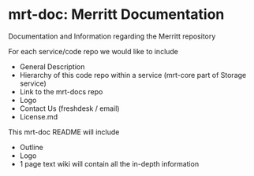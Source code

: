 # mrt-doc: Merritt Documentation
Documentation and Information regarding the Merritt repository

For each service/code repo we would like to include
* General Description
* Hierarchy of this code repo within a service (mrt-core part of Storage service)
* Link to the mrt-docs repo
* Logo
* Contact Us (freshdesk / email)
* License.md

This mrt-doc README will include
* Outline 
* Logo
* 1 page text
wiki will contain all the in-depth information
